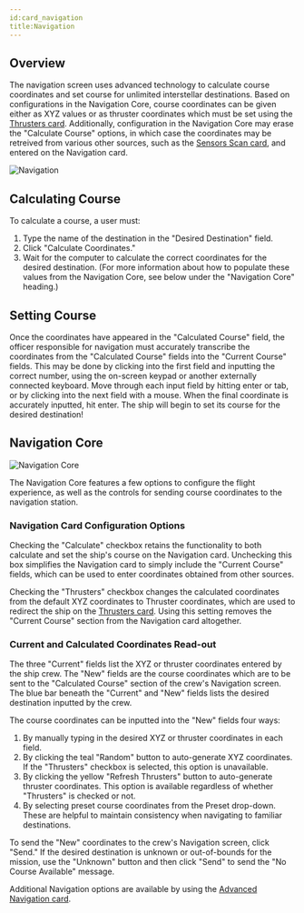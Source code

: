 ```yaml
---
id:card_navigation
title:Navigation
---
```


## Overview

The navigation screen uses advanced technology to calculate course coordinates and set course for unlimited interstellar destinations. Based on configurations in the Navigation Core, course coordinates can be given either as XYZ values or as thruster coordinates which must be set using the [Thrusters card](#). Additionally, configuration in the Navigation Core may erase the "Calculate Course" options, in which case the coordinates may be retreived from various other sources, such as the [Sensors Scan card](#), and entered on the Navigation card.

![Navigation](/docs/card_navigation.jpg)

## Calculating Course

To calculate a course, a user must:

1) Type the name of the destination in the "Desired Destination" field. 
2) Click "Calculate Coordinates."
3) Wait for the computer to calculate the correct coordinates for the desired destination. (For more information about how to populate these values from the Navigation Core, see below under the "Navigation Core" heading.)

## Setting Course

Once the coordinates have appeared in the "Calculated Course" field, the officer responsible for navigation must accurately transcribe the coordinates from the "Calculated Course" fields into the "Current Course" fields. This may be done by clicking into the first field and inputting the correct number, using the on-screen keypad or another externally connected keyboard. Move through each input field by hitting enter or tab, or by clicking into the next field with a mouse. When the final coordinate is accurately inputted, hit enter. The ship will begin to set its course for the desired destination!

## Navigation Core

![Navigation Core](/docs/core_navigation.jpg)

The Navigation Core features a few options to configure the flight experience, as well as the controls for sending course coordinates to the navigation station.

### Navigation Card Configuration Options

Checking the "Calculate" checkbox retains the functionality to both calculate and set the ship's course on the Navigation card. Unchecking this box simplifies the Navigation card to simply include the "Current Course" fields, which can be used to enter coordinates obtained from other sources. 

Checking the "Thrusters" checkbox changes the calculated coordinates from the default XYZ coordinates to Thruster coordinates, which are used to redirect the ship on the [Thrusters card](#). Using this setting removes the "Current Course" section from the Navigation card altogether.

### Current and Calculated Coordinates Read-out

The three "Current" fields list the XYZ or thruster coordinates entered by the ship crew. The "New" fields are the course coordinates which are to be sent to the "Calculated Course" section of the crew's Navigation screen. The blue bar beneath the "Current" and "New" fields lists the desired destination inputted by the crew.

The course coordinates can be inputted into the "New" fields four ways:

1) By manually typing in the desired XYZ or thruster coordinates in each field.
2) By clicking the teal "Random" button to auto-generate XYZ coordinates. If the "Thrusters" checkbox is selected, this option is unavailable.
3) By clicking the yellow "Refresh Thrusters" button to auto-generate thruster coordinates. This option is available regardless of whether "Thrusters" is checked or not.
4) By selecting preset course coordinates from the Preset drop-down. These are helpful to maintain consistency when navigating to familiar destinations.

To send the "New" coordinates to the crew's Navigation screen, click "Send." If the desired destination is unknown or out-of-bounds for the mission, use the "Unknown" button and then click "Send" to send the "No Course Available" message.

Additional Navigation options are available by using the [Advanced Navigation card](#).
